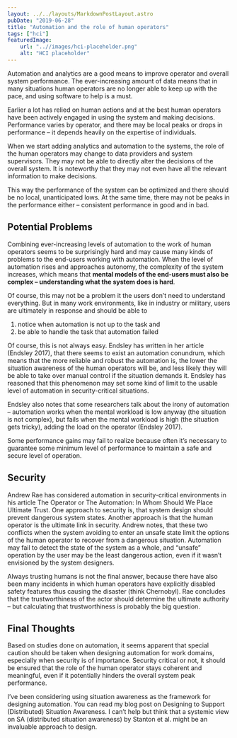 ```yaml
---
layout: ../../layouts/MarkdownPostLayout.astro
pubDate: "2019-06-28"
title: "Automation and the role of human operators"
tags: ["hci"]
featuredImage: 
    url: "..//images/hci-placeholder.png"
    alt: "HCI placeholder"
---
```

Automation and analytics are a good means to improve operator and overall system performance. The ever-increasing amount of data means that in many situations human operators are no longer able to keep up with the pace, and using software to help is a must. 

Earlier a lot has relied on human actions and at the best human operators have been actively engaged in using the system and making decisions. Performance varies by operator, and there may be local peaks or drops in performance – it depends heavily on the expertise of individuals. 

When we start adding analytics and automation to the systems, the role of the human operators may change to data providers and system supervisors. They may not be able to directly alter the decisions of the overall system. It is noteworthy that they may not even have all the relevant information to make decisions.

This way the performance of the system can be optimized and there should be no local, unanticipated lows. At the same time, there may not be peaks in the performance either – consistent performance in good and in bad.

## Potential Problems

Combining ever-increasing levels of automation to the work of human operators seems to be surprisingly hard and may cause many kinds of problems to the end-users working with automation. When the level of automation rises and approaches autonomy, the complexity of the system increases, which means that **mental models of the end-users must also be complex – understanding what the system does is hard**.

Of course, this may not be a problem it the users don’t need to understand everything. But in many work environments, like in industry or military, users are ultimately in response and should be able to

1. notice when automation is not up to the task and
2. be able to handle the task that automation failed
   
Of course, this is not always easy. Endsley has written in her article (Endsley 2017), that there seems to exist an automation conundrum, which means that the more reliable and robust the automation is, the lower the situation awareness of the human operators will be, and less likely they will be able to take over manual control if the situation demands it. Endsley has reasoned that this phenomenon may set some kind of limit to the usable level of automation in security-critical situations.

Endsley also notes that some researchers talk about the irony of automation – automation works when the mental workload is low anyway (the situation is not complex), but fails when the mental workload is high (the situation gets tricky), adding the load on the operator (Endsley 2017).

Some performance gains may fail to realize because often it’s necessary to guarantee some minimum level of performance to maintain a safe and secure level of operation.

## Security

Andrew Rae has considered automation in security-critical environments in his article The Operator or The Automation: In Whom Should We Place Ultimate Trust. One approach to security is, that system design should prevent dangerous system states. Another approach is that the human operator is the ultimate link in security. Andrew notes, that these two conflicts when the system avoiding to enter an unsafe state limit the options of the human operator to recover from a dangerous situation. Automation may fail to detect the state of the system as a whole, and “unsafe” operation by the user may be the least dangerous action, even if it wasn’t envisioned by the system designers.

Always trusting humans is not the final answer, because there have also been many incidents in which human operators have explicitly disabled safety features thus causing the disaster (think Chernobyl). Rae concludes that the trustworthiness of the actor should determine the ultimate authority – but calculating that trustworthiness is probably the big question.

## Final Thoughts

Based on studies done on automation, it seems apparent that special caution should be taken when designing automation for work domains, especially when security is of importance. Security critical or not, it should be ensured that the role of the human operator stays coherent and meaningful, even if it potentially hinders the overall system peak performance.

I’ve been considering using situation awareness as the framework for designing automation. You can read my blog post on Designing to Support (Distributed) Situation Awareness. I can’t help but think that a systemic view on SA (distributed situation awareness) by Stanton et al. might be an invaluable approach to design.